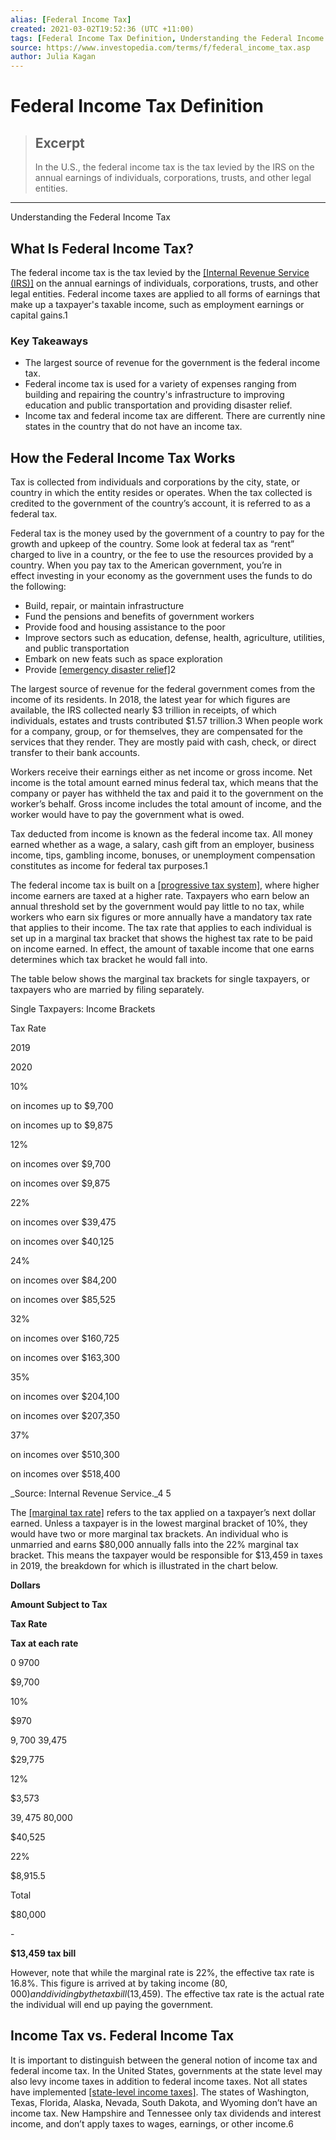 ```yaml
---
alias: [Federal Income Tax]
created: 2021-03-02T19:52:36 (UTC +11:00)
tags: [Federal Income Tax Definition, Understanding the Federal Income Tax]
source: https://www.investopedia.com/terms/f/federal_income_tax.asp
author: Julia Kagan
---
```


# Federal Income Tax Definition

> ## Excerpt
> In the U.S., the federal income tax is the tax levied by the IRS on the annual earnings of individuals, corporations, trusts, and other legal entities.

---

Understanding the Federal Income Tax
## What Is Federal Income Tax?

The federal income tax is the tax levied by the [[Internal Revenue Service (IRS)]](https://www.investopedia.com/terms/i/irs.asp) on the annual earnings of individuals, corporations, trusts, and other legal entities. Federal income taxes are applied to all forms of earnings that make up a taxpayer's taxable income, such as employment earnings or capital gains.1

### Key Takeaways

-   The largest source of revenue for the government is the federal income tax.
-   Federal income tax is used for a variety of expenses ranging from building and repairing the country's infrastructure to improving education and public transportation and providing disaster relief.
-   Income tax and federal income tax are different. There are currently nine states in the country that do not have an income tax.

## How the Federal Income Tax Works

Tax is collected from individuals and corporations by the city, state, or country in which the entity resides or operates. When the tax collected is credited to the government of the country’s account, it is referred to as a federal tax.

Federal tax is the money used by the government of a country to pay for the growth and upkeep of the country. Some look at federal tax as “rent” charged to live in a country, or the fee to use the resources provided by a country. When you pay tax to the American government, you’re in effect investing in your economy as the government uses the funds to do the following:

-   Build, repair, or maintain infrastructure
-   Fund the pensions and benefits of government workers
-   Provide food and housing assistance to the poor
-   Improve sectors such as education, defense, health, agriculture, utilities, and public transportation
-   Embark on new feats such as space exploration
-   Provide [[emergency disaster relief]](https://www.investopedia.com/insights/3-government-agencies-danger-going-broke/)2

The largest source of revenue for the federal government comes from the income of its residents. In 2018, the latest year for which figures are available, the IRS collected nearly $3 trillion in receipts, of which individuals, estates and trusts contributed $1.57 trillion.3 When people work for a company, group, or for themselves, they are compensated for the services that they render. They are mostly paid with cash, check, or direct transfer to their bank accounts.

Workers receive their earnings either as net income or gross income. Net income is the total amount earned minus federal tax, which means that the company or payer has withheld the tax and paid it to the government on the worker’s behalf. Gross income includes the total amount of income, and the worker would have to pay the government what is owed.

Tax deducted from income is known as the federal income tax. All money earned whether as a wage, a salary, cash gift from an employer, business income, tips, gambling income, bonuses, or unemployment compensation constitutes as income for federal tax purposes.1

The federal income tax is built on a [[progressive tax system]](https://www.investopedia.com/terms/p/progressivetax.asp), where higher income earners are taxed at a higher rate. Taxpayers who earn below an annual threshold set by the government would pay little to no tax, while workers who earn six figures or more annually have a mandatory tax rate that applies to their income. The tax rate that applies to each individual is set up in a marginal tax bracket that shows the highest tax rate to be paid on income earned. In effect, the amount of taxable income that one earns determines which tax bracket he would fall into.

The table below shows the marginal tax brackets for single taxpayers, or taxpayers who are married by filing separately.

Single Taxpayers: Income Brackets

Tax Rate

2019

2020

10%

on incomes up to $9,700

on incomes up to $9,875

12%

on incomes over $9,700

on incomes over $9,875

22%

on incomes over $39,475

on incomes over $40,125

24%

on incomes over $84,200

on incomes over $85,525

32%

on incomes over $160,725

on incomes over $163,300

35%

on incomes over $204,100

on incomes over $207,350

37%

on incomes over $510,300

on incomes over $518,400

_Source: Internal Revenue Service._4 5

The [[marginal tax rate]](https://www.investopedia.com/ask/answers/05/marginaltaxrate.asp) refers to the tax applied on a taxpayer’s next dollar earned. Unless a taxpayer is in the lowest marginal bracket of 10%, they would have two or more marginal tax brackets. An individual who is unmarried and earns $80,000 annually falls into the 22% marginal tax bracket. This means the taxpayer would be responsible for $13,459 in taxes in 2019, the breakdown for which is illustrated in the chart below.

**Dollars**

**Amount Subject to Tax**

**Tax Rate**

**Tax at each rate**

$0~$9700

$9,700

10%

$970

$9,700~$39,475

$29,775

12%

$3,573

$39,475~$80,000

$40,525

22%

$8,915.5

Total

$80,000

\-

**$13,459 tax bill**

However, note that while the marginal rate is 22%, the effective tax rate is 16.8%. This figure is arrived at by taking income ($80,000) and dividing by the tax bill ($13,459). The effective tax rate is the actual rate the individual will end up paying the government.

## Income Tax vs. Federal Income Tax

It is important to distinguish between the general notion of income tax and federal income tax. In the United States, governments at the state level may also levy income taxes in addition to federal income taxes. Not all states have implemented [[state-level income taxes]](https://www.investopedia.com/terms/state-income-tax.asp). The states of Washington, Texas, Florida, Alaska, Nevada, South Dakota, and Wyoming don’t have an income tax. New Hampshire and Tennessee only tax dividends and interest income, and don’t apply taxes to wages, earnings, or other income.6
